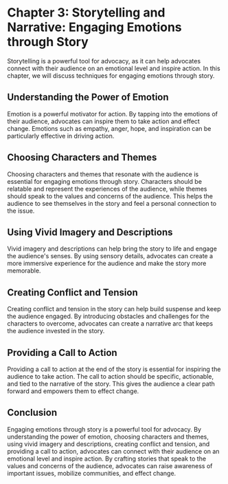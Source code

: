 Chapter 3: Storytelling and Narrative: Engaging Emotions through Story
======================================================================

Storytelling is a powerful tool for advocacy, as it can help advocates connect with their audience on an emotional level and inspire action. In this chapter, we will discuss techniques for engaging emotions through story.

Understanding the Power of Emotion
----------------------------------

Emotion is a powerful motivator for action. By tapping into the emotions of their audience, advocates can inspire them to take action and effect change. Emotions such as empathy, anger, hope, and inspiration can be particularly effective in driving action.

Choosing Characters and Themes
------------------------------

Choosing characters and themes that resonate with the audience is essential for engaging emotions through story. Characters should be relatable and represent the experiences of the audience, while themes should speak to the values and concerns of the audience. This helps the audience to see themselves in the story and feel a personal connection to the issue.

Using Vivid Imagery and Descriptions
------------------------------------

Vivid imagery and descriptions can help bring the story to life and engage the audience's senses. By using sensory details, advocates can create a more immersive experience for the audience and make the story more memorable.

Creating Conflict and Tension
-----------------------------

Creating conflict and tension in the story can help build suspense and keep the audience engaged. By introducing obstacles and challenges for the characters to overcome, advocates can create a narrative arc that keeps the audience invested in the story.

Providing a Call to Action
--------------------------

Providing a call to action at the end of the story is essential for inspiring the audience to take action. The call to action should be specific, actionable, and tied to the narrative of the story. This gives the audience a clear path forward and empowers them to effect change.

Conclusion
----------

Engaging emotions through story is a powerful tool for advocacy. By understanding the power of emotion, choosing characters and themes, using vivid imagery and descriptions, creating conflict and tension, and providing a call to action, advocates can connect with their audience on an emotional level and inspire action. By crafting stories that speak to the values and concerns of the audience, advocates can raise awareness of important issues, mobilize communities, and effect change.
